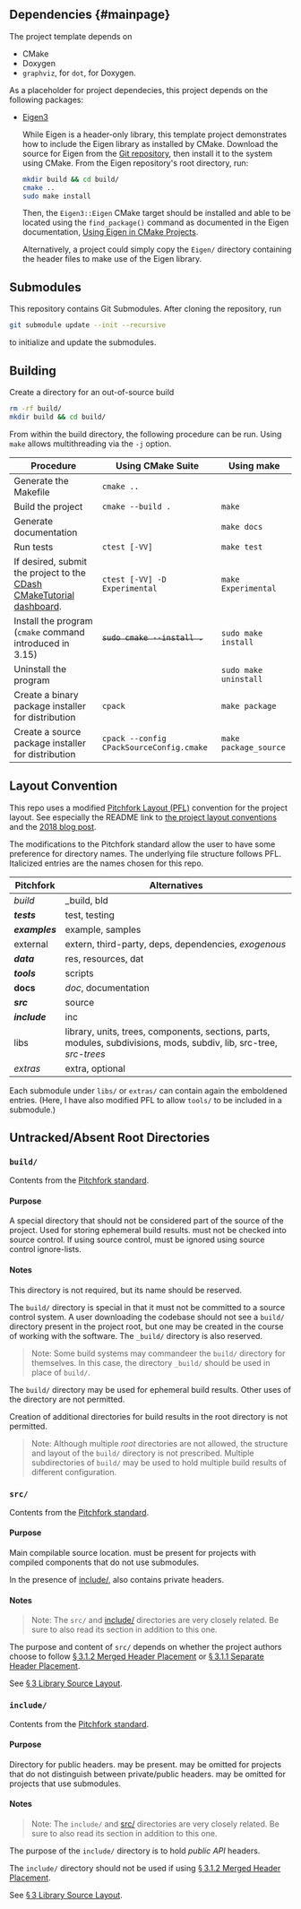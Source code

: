 ## Dependencies {#mainpage}

The project template depends on 

* CMake
* Doxygen
* `graphviz`, for `dot`, for Doxygen.

As a placeholder for project dependecies, this project depends on the following packages:

* [Eigen3](https://eigen.tuxfamily.org/index.php?title=Main_Page)
  
  While Eigen is a header-only library, this template project demonstrates how to include the Eigen library as installed by CMake. Download the source for Eigen from the [Git repository](https://gitlab.com/libeigen/eigen.git), then install it to the system using CMake. From the Eigen repository's root directory, run:
  
  ```bash
  mkdir build && cd build/
  cmake ..
  sudo make install
  ```
  
  Then, the `Eigen3::Eigen` CMake target should be installed and able to be located using the `find_package()` command as documented in the Eigen documentation, [Using Eigen in CMake Projects](https://eigen.tuxfamily.org/dox/TopicCMakeGuide.html).
  
  Alternatively, a project could simply copy the `Eigen/` directory containing the header files to make use of the Eigen library.

## Submodules

This repository contains Git Submodules. After cloning the repository, run

```bash
git submodule update --init --recursive
```

to initialize and update the submodules.

## Building

Create a directory for an out-of-source build

```bash
rm -rf build/
mkdir build && cd build/
```

From within the build directory, the following procedure can be run. Using `make` allows multithreading via the `-j` option.

| Procedure                                                    | Using CMake Suite                        | Using make            |
| ------------------------------------------------------------ | ---------------------------------------- | --------------------- |
| Generate the Makefile                                        | `cmake ..`                               |                       |
| Build the project                                            | `cmake --build .`                        | `make`                |
| Generate documentation                                       |                                          | `make docs`           |
| Run tests                                                    | `ctest [-VV]`                            | `make test`           |
| If desired, submit the project to the [CDash CMakeTutorial dashboard](https://my.cdash.org/index.php?project=CMakeTutorial). | `ctest [-VV] -D Experimental`            | `make Experimental`   |
| Install the program (`cmake` command introduced in 3.15)     | ~~`sudo cmake --install .`~~             | `sudo make install`   |
| Uninstall the program                                        |                                          | `sudo make uninstall` |
| Create a binary package installer for distribution           | `cpack`                                  | `make package`        |
| Create a source package installer for distribution           | `cpack --config CPackSourceConfig.cmake` | `make package_source` |

## Layout Convention

This repo uses a modified [Pitchfork Layout (PFL)](https://github.com/vector-of-bool/pitchfork) convention for the project layout. See especially the README link to [the project layout conventions](https://api.csswg.org/bikeshed/?force=1&url=https://raw.githubusercontent.com/vector-of-bool/pitchfork/develop/data/spec.bs) and the [2018 blog post](https://vector-of-bool.github.io/2018/09/16/layout-survey.html).

The modifications to the Pitchfork standard allow the user to have some preference for directory names. The underlying file structure follows PFL. Italicized entries are the names chosen for this repo. 

| Pitchfork      | Alternatives                                                 |
| -------------- | ------------------------------------------------------------ |
| *build*        | _build, bld                                                  |
| ***tests***    | test, testing                                                |
| ***examples*** | example, samples                                             |
| external       | extern, third-party, deps, dependencies, *exogenous*         |
| ***data***     | res, resources, dat                                          |
| ***tools***    | scripts                                                      |
| **docs**       | *doc*, documentation                                         |
| ***src***      | source                                                       |
| ***include***  | inc                                                          |
| libs           | library, units, trees, components, sections, parts, modules, subdivisions, mods, subdiv, lib, src-tree, *src-trees* |
| *extras*       | extra, optional                                              |

Each submodule under `libs/` or `extras/` can contain again the emboldened entries. (Here, I have also modified PFL to allow `tools/` to be included in a submodule.)

## Untracked/Absent Root Directories

### `build/`

Contents from the [Pitchfork standard](https://api.csswg.org/bikeshed/?force=1&url=https://raw.githubusercontent.com/vector-of-bool/pitchfork/develop/data/spec.bs#tld.extras).

#### Purpose

A special directory that should not be considered part of the source of the project. Used for storing ephemeral build results. must not be checked into source control. If using source control, must be ignored using source control ignore-lists.

#### Notes

This directory is not required, but its name should be reserved.

The `build/` directory is special in that it must not be committed to a source control system. A user downloading the codebase should not see a `build/` directory present in the project root, but one may be created in the course of working with the software. The `_build/` directory is also reserved.

> Note: Some build systems may commandeer the `build/` directory for themselves. In this case, the directory `_build/` should be used in place of `build/`.

The `build/` directory may be used for ephemeral build results. Other uses of the directory are not permitted.

Creation of additional directories for build results in the root directory is not permitted.

> Note: Although multiple *root* directories are not allowed, the structure and layout of the `build/` directory is not prescribed. Multiple subdirectories of `build/` may be used to hold multiple build results of different configuration.

### `src/`

Contents from the [Pitchfork standard](https://api.csswg.org/bikeshed/?force=1&url=https://raw.githubusercontent.com/vector-of-bool/pitchfork/develop/data/spec.bs#tld.extras).

#### Purpose

Main compilable source location. must be present for projects with compiled components that do not use submodules.

In the presence of [include/](https://api.csswg.org/bikeshed/?force=1&url=https://raw.githubusercontent.com/vector-of-bool/pitchfork/develop/data/spec.bs#tld.include), also contains private headers.

#### Notes

> Note: The `src/` and [include/](https://api.csswg.org/bikeshed/?force=1&url=https://raw.githubusercontent.com/vector-of-bool/pitchfork/develop/data/spec.bs#tld.include) directories are very closely related. Be sure to also read its section in addition to this one.

The purpose and content of `src/` depends on whether the project authors choose to follow [§ 3.1.2 Merged Header Placement](https://api.csswg.org/bikeshed/?force=1&url=https://raw.githubusercontent.com/vector-of-bool/pitchfork/develop/data/spec.bs#src.header-placement.merged) or [§ 3.1.1 Separate Header Placement](https://api.csswg.org/bikeshed/?force=1&url=https://raw.githubusercontent.com/vector-of-bool/pitchfork/develop/data/spec.bs#src.header-placement.separate).

See [§ 3 Library Source Layout](https://api.csswg.org/bikeshed/?force=1&url=https://raw.githubusercontent.com/vector-of-bool/pitchfork/develop/data/spec.bs#src).

### `include/`

Contents from the [Pitchfork standard](https://api.csswg.org/bikeshed/?force=1&url=https://raw.githubusercontent.com/vector-of-bool/pitchfork/develop/data/spec.bs#tld.extras).

#### Purpose

Directory for public headers. may be present. may be omitted for projects that do not distinguish between private/public headers. may be omitted for projects that use submodules.

#### Notes

> Note: The `include/` and [src/](https://api.csswg.org/bikeshed/?force=1&url=https://raw.githubusercontent.com/vector-of-bool/pitchfork/develop/data/spec.bs#tld.src) directories are very closely related. Be sure to also read its section in addition to this one.

The purpose of the `include/` directory is to hold *public API* headers.

The `include/` directory should not be used if using [§ 3.1.2 Merged Header Placement](https://api.csswg.org/bikeshed/?force=1&url=https://raw.githubusercontent.com/vector-of-bool/pitchfork/develop/data/spec.bs#src.header-placement.merged).

See [§ 3 Library Source Layout](https://api.csswg.org/bikeshed/?force=1&url=https://raw.githubusercontent.com/vector-of-bool/pitchfork/develop/data/spec.bs#src).